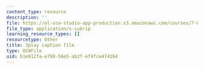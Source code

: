 ```yaml
---
content_type: resource
description: ''
file: https://ol-ocw-studio-app-production.s3.amazonaws.com/courses/7-01sc-fundamentals-of-biology-fall-2011/b1e912fae79856e5ab2fef4fce474164_pJDHi91yAaE.vtt
file_type: application/x-subrip
learning_resource_types: []
resourcetype: Other
title: 3play caption file
type: OCWFile
uid: b1e912fa-e798-56e5-ab2f-ef4fce474164
---
```

